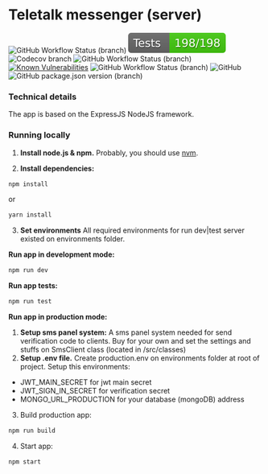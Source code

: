 # Teletalk messenger (server)

<!-- [![CI](https://github.com/S-STALWART-S/teletalk-server/actions/workflows/ci.yml/badge.svg)](https://github.com/S-STALWART-S/teletalk-server/actions/workflows/ci.yml) -->

![GitHub Workflow Status (branch)](https://img.shields.io/github/workflow/status/s-stalwart-s/teletalk-server/Teletalk%20Server%20CI/teletalk-server-main?label=CI)
![Test](test/badge.svg)
![Codecov branch](https://img.shields.io/codecov/c/github/s-stalwart-s/teletalk-server/teletalk-server-main?label=Coverage)
![GitHub Workflow Status (branch)](https://img.shields.io/github/workflow/status/s-stalwart-s/teletalk-server/Teletalk%20Server%20Build/teletalk-server-main?label=Build)
[![Known Vulnerabilities](https://snyk.io/test/github/s-stalwart-s/teletalk-server/badge.svg)](https://snyk.io/test/github/s-stalwart-s/teletalk-server)
![GitHub Workflow Status (branch)](https://img.shields.io/github/workflow/status/s-stalwart-s/teletalk-server/Teletalk%20Server%20Code%20Style/teletalk-server-main?label=Code%20style)
![GitHub](https://img.shields.io/github/license/s-stalwart-s/teletalk-server?label=License)
![GitHub package.json version (branch)](https://img.shields.io/github/package-json/v/S-STALWART-S/teletalk-server/teletalk-server-main?label=Version)

<!-- [![GitHub Super-Linter](https://github.com/<OWNER>/<REPOSITORY>/workflows/Lint%20Code%20Base/badge.svg)](https://github.com/marketplace/actions/super-linter) -->

### Technical details

The app is based on the ExpressJS NodeJS framework.

### Running locally

1. **Install node.js & npm.**
   Probably, you should use [nvm](https://github.com/nvm-sh/nvm).

2. **Install dependencies:**

```bash
npm install
```

or

```bash
yarn install
```

3. **Set environments**
   All required environments for run dev|test server existed on environments folder.

**Run app in development mode:**

```bash
npm run dev
```

**Run app tests:**

```bash
npm run test
```

**Run app in production mode:**

1. **Setup sms panel system:**
   A sms panel system needed for send verification code to clients. Buy for your own and set the settings and stuffs on SmsClient class (located in /src/classes)
2. **Setup .env file.**
   Create production.env on environments folder at root of project. Setup this environments:

- JWT_MAIN_SECRET for jwt main secret
- JWT_SIGN_IN_SECRET for verification secret
- MONGO_URL_PRODUCTION for your database (mongoDB) address

3. Build production app:

```bash
npm run build
```

4. Start app:

```bash
npm start
```
